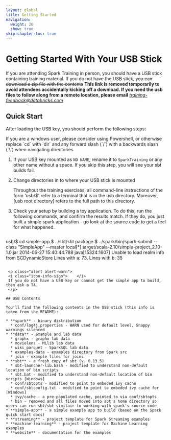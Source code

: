 ```yaml
---
layout: global
title: Getting Started
navigation:
  weight: 20
  show: true
skip-chapter-toc: true  
---
```


# Getting Started With Your USB Stick

If you are attending Spark Training in person, you should have a USB stick containing training material. 
If you do not have the USB stick,  <s>you can download a zip file with the contents</s> 
 __This link is removed temporarily to avoid attendees accidentally kicking off a download. 
If you need the usb files to follow along from a remote location, please email__ *training-feedback@databricks.com*

## Quick Start 
After loading the USB key, you should perform the following steps:

<p class="alert alert-warn">
    <i class="icon-info-sign">    </i>
    If you are a windows user, please consider using Powershell, or otherwise replace `cd` with `dir`
    and any forward slash (`/`) with a backwards slash (`\`) when navigating directories
    </p>

1. If your USB key  mounted as `NO NAME`, rename it to `SparkTraining` or any other name without a space. 
If you skip this step, you will see your sbt builds fail. 

2. Change directories in to where your USB stick is mounted

    <p class="alert alert-warn">
    <i class="icon-info-sign">    </i>
    Throughout the training exercises, all command-line instructions of the form 'usb/$' refer to a 
    terminal that is in the usb directory. Moreover, [usb root directory] refers to the full path to this directory.
    </p>


3. Check your setup by building a toy application. To do this, run the following commands, 
and confirm the results match. If they do, you just built a simple spark application - go look at the
source code to get a feel for what happened.

   ~~~
usb/$ cd simple-app
$ ../sbt/sbt package
$ ../spark/bin/spark-submit --class "SimpleApp" --master local[*] target/scala-2.10/simple-project_2.10-1.0.jar
2014-06-27 15:40:44.788 java[15324:1607] Unable to load realm info from SCDynamicStore
Lines with a: 73, Lines with b: 35
   ~~~

    <p class="alert alert-warn">
    <i class="icon-info-sign">    </i>
    If you do not have a USB key or cannot get the simple app to build, then ask a TA.
    </p>

## USB Contents

You'll find the following contents in the USB stick (this info is taken from the README):

 * **spark** - binary distribution
     * conf/log4j.properties - WARN used for default level, Snappy warnings silenced
 * **data** - example and lab data
     * graphx - graphx lab data
     * movielens - MLlib lab data
     * wiki_parquet - SparkSQL lab data
     * examples-data - examples directory from Spark src
     * join - example files for joins
 * **sbt** - a fresh copy of sbt (v. 0.13.5)
     * sbt-launcher-lib.bash - modified to understand non-default location of bin scripts
     * sbt.bat - modified to understand non-default location of bin scripts [Windows]
     * conf/sbtopts - modified to point to embeded ivy cache
     * conf/sbtconfig.txt - modified to point to embeded ivy cache for [Windows]
     * ivy/cache - a pre-populated cache, pointed to via conf/sbtopts
     * bin - removed and all files moved into sbt's home directory so users can run sbt/sbt similair to working with spark's source code 
 * **simple-app** - a simple example app to build (based on the Spark quick start docs)
 * **streaming** - project template for Spark Streaming examples
 * **machine-learning** - project template for Machine Learning examples
 * **website** - documentation for the examples
